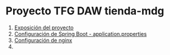 # Proyecto TFG DAW tienda-mdg 

1. [Exposición del proyecto ](tienda-mdg-exposicion-v20.pdf)
2. [Configuración de Spring Boot - application.properties](aplication.properties.tienda-mdg.txt)
3. [Configuración de nginx](nginx.conf.tienda-mdg.txt)
4. 
